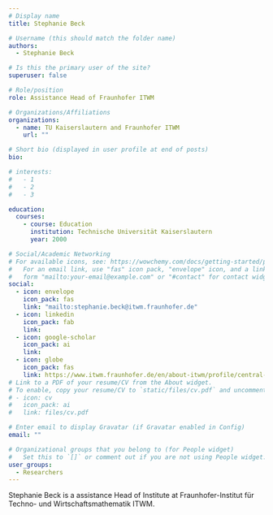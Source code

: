```yaml
---
# Display name
title: Stephanie Beck

# Username (this should match the folder name)
authors:
  - Stephanie Beck

# Is this the primary user of the site?
superuser: false

# Role/position
role: Assistance Head of Fraunhofer ITWM

# Organizations/Affiliations
organizations:
  - name: TU Kaiserslautern and Fraunhofer ITWM
    url: ""

# Short bio (displayed in user profile at end of posts)
bio:

# interests:
#   - 1
#   - 2
#   - 3

education:
  courses:
    - course: Education
      institution: Technische Universität Kaiserslautern
      year: 2000

# Social/Academic Networking
# For available icons, see: https://wowchemy.com/docs/getting-started/page-builder/#icons
#   For an email link, use "fas" icon pack, "envelope" icon, and a link in the
#   form "mailto:your-email@example.com" or "#contact" for contact widget.
social:
  - icon: envelope
    icon_pack: fas
    link: "mailto:stephanie.beck@itwm.fraunhofer.de"
  - icon: linkedin
    icon_pack: fab
    link:
  - icon: google-scholar
    icon_pack: ai
    link:
  - icon: globe
    icon_pack: fas
    link: https://www.itwm.fraunhofer.de/en/about-itwm/profile/central-services.html
# Link to a PDF of your resume/CV from the About widget.
# To enable, copy your resume/CV to `static/files/cv.pdf` and uncomment the lines below.
# - icon: cv
#   icon_pack: ai
#   link: files/cv.pdf

# Enter email to display Gravatar (if Gravatar enabled in Config)
email: ""

# Organizational groups that you belong to (for People widget)
#   Set this to `[]` or comment out if you are not using People widget.
user_groups:
  - Researchers
---
```


Stephanie Beck is a assistance Head of Institute at Fraunhofer-Institut für Techno- und Wirtschaftsmathematik ITWM.
